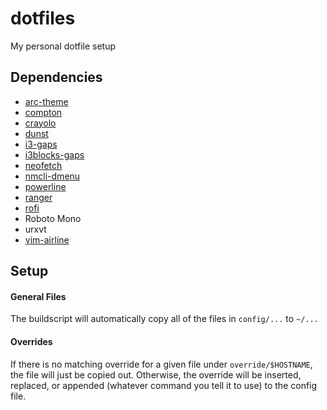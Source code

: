 # dotfiles
My personal dotfile setup

## Dependencies
 * [arc-theme](https://github.com/horst3180/arc-theme)
 * [compton](https://github.com/chjj/compton)
 * [crayolo](https://github.com/dkeg/crayolo)
 * [dunst](https://github.com/knopwob/dunst)
 * [i3-gaps](https://github.com/Airblader/i3/tree/gaps)
 * [i3blocks-gaps](https://github.com/Airblader/i3blocks-gaps)
 * [neofetch](https://github.com/dylanaraps/neofetch)
 * [nmcli-dmenu](https://github.com/firecat53/nmcli-dmenu)
 * [powerline](https://github.com/powerline/powerline)
 * [ranger](https://github.com/ranger/ranger)
 * [rofi](https://github.com/DaveDavenport/rofi)
 * Roboto Mono
 * urxvt
 * [vim-airline](https://github.com/vim-airline/vim-airline)

## Setup
#### General Files
The buildscript will automatically copy all of the files in `config/...` to `~/...`
#### Overrides
If there is no matching override for a given file under `override/$HOSTNAME`, the file will just be copied out.
Otherwise, the override will be inserted, replaced, or appended (whatever command you tell it to use) to the config file.
